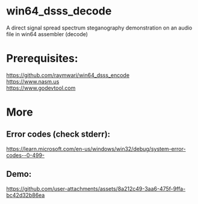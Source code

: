 # win64_dsss_decode
A direct signal spread spectrum steganography demonstration on an audio file in win64 assembler (decode)

# Prerequisites:
https://github.com/raymwari/win64_dsss_encode <br>
https://www.nasm.us  <br>
https://www.godevtool.com

# More
## Error codes (check stderr):
https://learn.microsoft.com/en-us/windows/win32/debug/system-error-codes--0-499-

## Demo:

https://github.com/user-attachments/assets/8a212c49-3aa6-475f-9ffa-bc42d32b86ea

